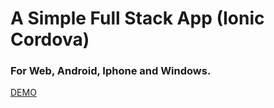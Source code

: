 # A Simple Full Stack App (Ionic Cordova)

### For Web, Android, Iphone and Windows.

[DEMO](https://demoapp-c2638.firebaseapp.com)
